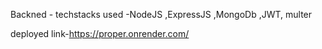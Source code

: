 Backned -
techstacks used -NodeJS
,ExpressJS
,MongoDb
,JWT,
multer

deployed link-https://proper.onrender.com/
